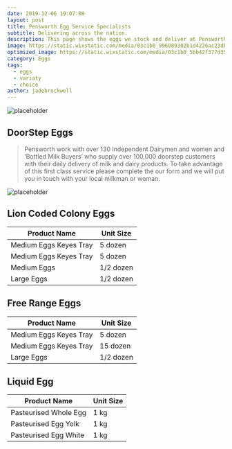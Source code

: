 ```yaml
---
date: 2019-12-06 19:07:00
layout: post
title: Pensworth Egg Service Specialists
subtitle: Delivering across the nation.
description: This page shows the eggs we stock and deliver at Pensworth to your doorstep.
image: https://static.wixstatic.com/media/03c1b0_996089302b1d4226ac23db16b3f78fa8~mv2.jpg/v1/fill/w_1189,h_300,al_c,q_80,usm_0.66_1.00_0.01/03c1b0_996089302b1d4226ac23db16b3f78fa8~mv2.webp
optimized_image: https://static.wixstatic.com/media/03c1b0_5bb42f377d35499aa3d53c5d9bad0204~mv2.jpg/v1/fill/w_484,h_211,al_c,q_80,usm_0.66_1.00_0.01/03c1b0_5bb42f377d35499aa3d53c5d9bad0204~mv2.webp
category: Eggs
tags:
  - eggs
  - variaty
  - choice
author: jadebrockwell
---
```


![placeholder](https://static.wixstatic.com/media/03c1b0_8f9e1df7f0d7476499603b7cca698034~mv2.png/v1/fill/w_283,h_78,al_c,q_80,usm_0.66_1.00_0.01/Pensworth%20New%20Logo.webp "Pensworth")

## DoorStep Eggs

> Pensworth work with over 130 Independent Dairymen and women and ‘Bottled Milk Buyers’ who supply over 100,000 doorstep customers with their daily delivery of milk and dairy products. To take advantage of this first class service please complete the our form and we will put you in touch with your local milkman or woman.

![placeholder](https://static.wixstatic.com/media/03c1b0_175470a9079b41fda52172d58c9754c8~mv2_d_2792_1250_s_2.jpg/v1/fill/w_476,h_211,al_c,q_80,usm_0.66_1.00_0.01/03c1b0_175470a9079b41fda52172d58c9754c8~mv2_d_2792_1250_s_2.webp "Eggs")

## Lion Coded Colony Eggs

<table>
  <thead>
    <tr>
      <th> Product Name</th>
      <th>Unit Size</th>
    </tr>
  </thead>
  <tbody>
    <tr>
      <td>Medium Eggs Keyes Tray</td>
      <td>5 dozen</td>
    </tr>
    <tr>
      <td>Medium Eggs Keyes Tray</td>
      <td>5 dozen</td>
    </tr>
    <tr>
      <td>Medium Eggs</td>
      <td>1/2 dozen</td>
    </tr>
     <tr>
      <td>Large Eggs</td>
      <td>1/2 dozen</td>
    </tr>
  </tbody>
</table>

## Free Range Eggs

<table>
  <thead>
    <tr>
      <th> Product Name</th>
      <th>Unit Size</th>
    </tr>
  </thead>
  <tbody>
    <tr>
      <td>Medium Eggs Keyes Tray</td>
      <td>5 dozen</td>
    </tr>
    <tr>
      <td>Medium Eggs Keyes Tray</td>
      <td>15 dozen</td>
    </tr>
    <tr>
      <td>Large Eggs</td>
      <td>1/2 dozen</td>
    </tr>
  </tbody>
</table>

## Liquid Egg

<table>
  <thead>
    <tr>
      <th> Product Name</th>
      <th>Unit Size</th>
    </tr>
  </thead>
  <tbody>
    <tr>
      <td>Pasteurised Whole Egg</td>
      <td>1 kg</td>
    </tr>
    <tr>
      <td>Pasteurised Egg Yolk</td>
      <td>1 kg</td>
    </tr>
    <tr>
      <td>Pasteurised Egg White</td>
      <td>1 kg</td>
    </tr>
  </tbody>
</table>
